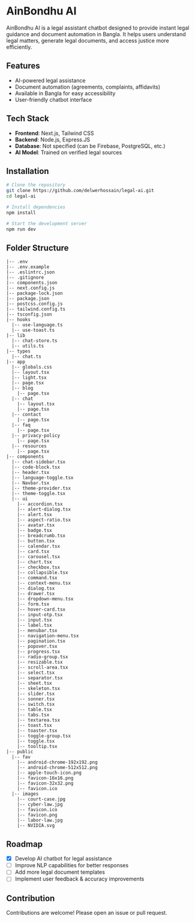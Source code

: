 # AinBondhu AI

AinBondhu AI is a legal assistant chatbot designed to provide instant legal guidance and document automation in Bangla. It helps users understand legal matters, generate legal documents, and access justice more efficiently.

## Features
- AI-powered legal assistance
- Document automation (agreements, complaints, affidavits)
- Available in Bangla for easy accessibility
- User-friendly chatbot interface

## Tech Stack
- **Frontend**: Next.js, Tailwind CSS
- **Backend**: Node.js, Express.JS
- **Database**: Not specified (can be Firebase, PostgreSQL, etc.)
- **AI Model**: Trained on verified legal sources

## Installation
```sh
# Clone the repository
git clone https://github.com/delwerhossain/legal-ai.git
cd legal-ai

# Install dependencies
npm install

# Start the development server
npm run dev
```

## Folder Structure
```
|-- .env
|-- .env.example
|-- .eslintrc.json
|-- .gitignore
|-- components.json
|-- next.config.js
|-- package-lock.json
|-- package.json
|-- postcss.config.js
|-- tailwind.config.ts
|-- tsconfig.json
|-- hooks
  |-- use-language.ts
  |-- use-toast.ts
|-- lib
  |-- chat-store.ts
  |-- utils.ts
|-- types
  |-- chat.ts
|-- app
  |-- globals.css
  |-- layout.tsx
  |-- light.tsx
  |-- page.tsx
  |-- blog
    |-- page.tsx
  |-- chat
    |-- layout.tsx
    |-- page.tsx
  |-- contact
    |-- page.tsx
  |-- faq
    |-- page.tsx
  |-- privacy-policy
    |-- page.tsx
  |-- resources
    |-- page.tsx
|-- components
  |-- chat-sidebar.tsx
  |-- code-block.tsx
  |-- header.tsx
  |-- language-toggle.tsx
  |-- Navbar.tsx
  |-- theme-provider.tsx
  |-- theme-toggle.tsx
  |-- ui
    |-- accordion.tsx
    |-- alert-dialog.tsx
    |-- alert.tsx
    |-- aspect-ratio.tsx
    |-- avatar.tsx
    |-- badge.tsx
    |-- breadcrumb.tsx
    |-- button.tsx
    |-- calendar.tsx
    |-- card.tsx
    |-- carousel.tsx
    |-- chart.tsx
    |-- checkbox.tsx
    |-- collapsible.tsx
    |-- command.tsx
    |-- context-menu.tsx
    |-- dialog.tsx
    |-- drawer.tsx
    |-- dropdown-menu.tsx
    |-- form.tsx
    |-- hover-card.tsx
    |-- input-otp.tsx
    |-- input.tsx
    |-- label.tsx
    |-- menubar.tsx
    |-- navigation-menu.tsx
    |-- pagination.tsx
    |-- popover.tsx
    |-- progress.tsx
    |-- radio-group.tsx
    |-- resizable.tsx
    |-- scroll-area.tsx
    |-- select.tsx
    |-- separator.tsx
    |-- sheet.tsx
    |-- skeleton.tsx
    |-- slider.tsx
    |-- sonner.tsx
    |-- switch.tsx
    |-- table.tsx
    |-- tabs.tsx
    |-- textarea.tsx
    |-- toast.tsx
    |-- toaster.tsx
    |-- toggle-group.tsx
    |-- toggle.tsx
    |-- tooltip.tsx
|-- public
  |-- fav
    |-- android-chrome-192x192.png
    |-- android-chrome-512x512.png
    |-- apple-touch-icon.png
    |-- favicon-16x16.png
    |-- favicon-32x32.png
    |-- favicon.ico
  |-- images
    |-- court-case.jpg
    |-- cyber-law.jpg
    |-- favicon.ico
    |-- favicon.png
    |-- labor-law.jpg
    |-- NVIDIA.svg
```

## Roadmap
- [x] Develop AI chatbot for legal assistance
- [ ] Improve NLP capabilities for better responses
- [ ] Add more legal document templates
- [ ] Implement user feedback & accuracy improvements

## Contribution
Contributions are welcome! Please open an issue or pull request.


